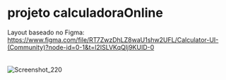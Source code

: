 # projeto calculadoraOnline

Layout baseado no Figma: https://www.figma.com/file/RT7ZwzDhLZ8waU1shw2UFL/Calculator-UI-(Community)?node-id=0-1&t=l2ISLVKqQIj9KUID-0
<br><br><br>
![Screenshot_220](https://user-images.githubusercontent.com/108995269/233813249-ea1cd061-89f9-44b8-9ab9-c33c84e5dcaa.png)
